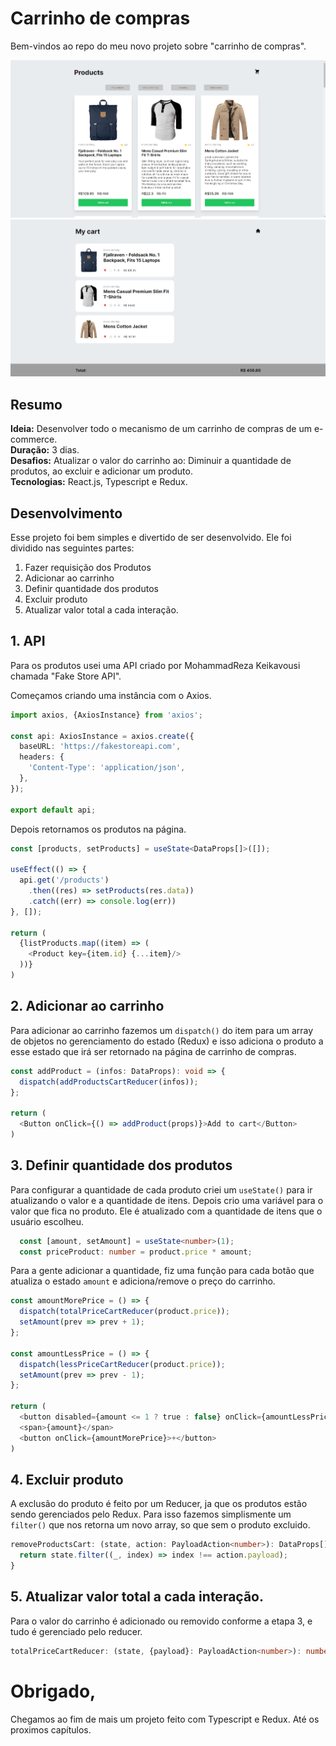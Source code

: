 # Carrinho de compras

Bem-vindos ao repo do meu novo projeto sobre "carrinho de compras".

![Tela de Produtos](./public/screen_products.png)
![Tela Carrinho de compras](./public/screen_cart.png)

## Resumo

**Ideia:** Desenvolver todo o mecanismo de um carrinho de compras de um e-commerce.</br>
**Duração:** 3 dias.</br>
**Desafios:** Atualizar o valor do carrinho ao: Diminuir a quantidade de produtos, ao excluir e adicionar um produto.</br>
**Tecnologias:** React.js, Typescript e Redux.

## Desenvolvimento

Esse projeto foi bem simples e divertido de ser desenvolvido. Ele foi dividido nas seguintes partes:

1. Fazer requisição dos Produtos
2. Adicionar ao carrinho
3. Definir quantidade dos produtos
4. Excluir produto
5. Atualizar valor total a cada interação.

## 1. API
Para os produtos usei uma API criado por MohammadReza Keikavousi chamada "Fake Store API".

Começamos criando uma instância com o Axios.
```ts
import axios, {AxiosInstance} from 'axios';

const api: AxiosInstance = axios.create({
  baseURL: 'https://fakestoreapi.com',
  headers: {
    'Content-Type': 'application/json',
  },
});

export default api;
```
Depois retornamos os produtos na página.

```ts
const [products, setProducts] = useState<DataProps[]>([]);

useEffect(() => {
  api.get('/products')
    .then((res) => setProducts(res.data))
    .catch((err) => console.log(err))
}, []);

return (
  {listProducts.map((item) => (
    <Product key={item.id} {...item}/>
  ))}
)
```

## 2. Adicionar ao carrinho
Para adicionar ao carrinho fazemos um `dispatch()` do item para um array de objetos no gerenciamento do estado (Redux) e isso adiciona o produto a esse estado que irá ser retornado na página de carrinho de compras.

```ts
const addProduct = (infos: DataProps): void => {
  dispatch(addProductsCartReducer(infos));
};

return (
  <Button onClick={() => addProduct(props)}>Add to cart</Button>
)
```

## 3. Definir quantidade dos produtos
Para configurar a quantidade de cada produto criei um `useState()` para ir atualizando o valor e a quantidade de itens.
Depois crio uma variável para o valor que fica no produto. Ele é atualizado com a quantidade de itens que o usuário escolheu.

```ts
  const [amount, setAmount] = useState<number>(1);
  const priceProduct: number = product.price * amount;
```

Para a gente adicionar a quantidade, fiz uma função para cada botão que atualiza o estado `amount` e adiciona/remove o preço do carrinho.

```ts
const amountMorePrice = () => {
  dispatch(totalPriceCartReducer(product.price));
  setAmount(prev => prev + 1);
};

const amountLessPrice = () => {
  dispatch(lessPriceCartReducer(product.price));
  setAmount(prev => prev - 1);
};

return (
  <button disabled={amount <= 1 ? true : false} onClick={amountLessPrice}>-</button>
  <span>{amount}</span>
  <button onClick={amountMorePrice}>+</button>
)
```

## 4. Excluir produto
A exclusão do produto é feito por um Reducer, ja que os produtos estão sendo gerenciados pelo Redux. Para isso fazemos simplismente um `filter()` que nos retorna um novo array, so que sem o produto excluido.

```ts
removeProductsCart: (state, action: PayloadAction<number>): DataProps[] => {
  return state.filter((_, index) => index !== action.payload);
} 
```

## 5. Atualizar valor total a cada interação.
Para o valor do carrinho é adicionado ou removido conforme a etapa 3, e tudo é gerenciado pelo reducer.

```ts
totalPriceCartReducer: (state, {payload}: PayloadAction<number>): number[] => [...state, payload],
```

# Obrigado,
Chegamos ao fim de mais um projeto feito com Typescript e Redux. 
Até os proximos capítulos.
